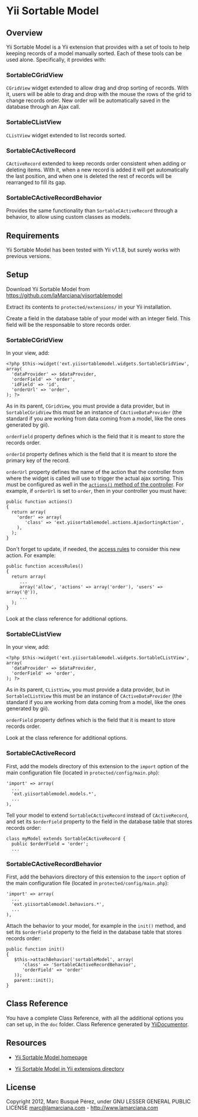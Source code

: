 # Yii Sortable Model

## Overview
Yii Sortable Model is a Yii extension that provides with a set of tools to help keeping records of a model manually sorted. Each of these tools can be used alone. Specifically, it provides with:

### SortableCGridView
`CGridView` widget extended to allow drag and drop sorting of records. With it, users will be able to drag and drop with the mouse the rows of the grid to change records order. New order will be automatically saved in the database through an Ajax call.

### SortableCListView
`CListView` widget extended to list records sorted.

### SortableCActiveRecord
`CActiveRecord` extended to keep records order consistent when adding or deleting items. With it, when a new record is added it will get automatically the last position, and when one is deleted the rest of records will be rearranged to fill its gap.

### SortableCActiveRecordBehavior
Provides the same functionality than `SortableCActiveRecord` through a behavior, to allow using custom classes as models.

## Requirements
Yii Sortable Model has been tested with Yii v1.1.8, but surely works with previous versions.

## Setup
Download Yii Sortable Model from https://github.com/laMarciana/yiisortablemodel

Extract its contents to `protected/extensions/` in your Yii installation.

Create a field in the database table of your model with an integer field. This field will be the responsable to store records order.

### SortableCGridView
In your view, add:

    <?php $this->widget('ext.yiisortablemodel.widgets.SortableCGridView', array(
      'dataProvider' => $dataProvider,
      'orderField' => 'order',
      'idField' => 'id',
      'orderUrl' => 'order',
    ); ?>

As in its parent, `CGridView`, you must provide a data provider, but in `SortableCGridView` this must be an instance of `CActiveDataProvider` (the standard if you are working from data coming from a model, like the ones generated by gii).

`orderField` property defines which is the field that it is meant to store the records order.

`orderId` property defines which is the field that it is meant to store the primary key of the record.

`orderUrl` property defines the name of the action that the controller from where the widget is called will use to trigger the actual ajax sorting. This must be configured as well in the [`actions()` method of the controller](http://www.yiiframework.com/doc/guide/1.1/en/basics.controller#action). For example, if `orderUrl` is set to `order`, then in your controller you must have:  

    public function actions()
    {
      return array(
        'order' => array(
           'class' => 'ext.yiisortablemodel.actions.AjaxSortingAction',
        ),
      );
    }

Don't forget to update, if needed, the [access rules](http://www.yiiframework.com/doc/guide/1.1/en/topics.auth#access-control-filter) to consider this new action. For example:

    public function accessRules()
    {
      return array(
         ...
         array('allow', 'actions' => array('order'), 'users' => array('@')),
         ...
      );
    }

Look at the class reference for additional options.

### SortableCListView
In your view, add:

    <?php $this->widget('ext.yiisortablemodel.widgets.SortableCListView', array(
      'dataProvider' => $dataProvider,
      'orderField' => 'order',
    ); ?>

As in its parent, `CListView`, you must provide a data provider, but in `SortableCListView` this must be an instance of `CActiveDataProvider`  (the standard if you are working from data coming from a model, like the ones generated by gii).

`orderField` property defines which is the field that it is meant to store records order.

Look at the class reference for additional options.

### SortableCActiveRecord
First, add the models directory of this extension to the `import` option of the main configuration file (located in `protected/config/main.php`):

    'import' => array(
      ...
      'ext.yiisortablemodel.models.*',
      ...
    ),

Tell your model to extend `SortableCActiveRecord` instead of `CActiveRecord`, and set its `$orderField` property to the field in the database table that stores records order:

    class myModel extends SortableCActiveRecord {
      public $orderField = 'order';
      ...

### SortableCActiveRecordBehavior
First, add the behaviors directory of this extension to the `import` option of the main configuration file (located in `protected/config/main.php`):

    'import' => array(
      ...
      'ext.yiisortablemodel.behaviors.*',
      ...
    ),

Attach the behavior to your model, for example in the `init()` method, and set its `$orderField` property to the field in the database table that stores records order:

    public function init()
    {
       $this->attachBehavior('sortableModel', array(
          'class' => 'SortableCActiveRecordBehavior',
          'orderField' => 'order'
       ));
       parent::init();
    }

## Class Reference
You have a complete Class Reference, with all the additional options you can set up, in the `doc` folder. Class Reference generated by [YiiDocumentor](http://www.yiiframework.com/extension/yiidocumentor/).

## Resources
* [Yii Sortable Model homepage](https://github.com/laMarciana/yiiSortableModel)

* [Yii Sortable Model in Yii extensions directory](http://www.yiiframework.com/extension/yiisortablemodel/)

## License
Copyright 2012, Marc Busqué Pérez, under GNU LESSER GENERAL PUBLIC LICENSE
marc@lamarciana.com - http://www.lamarciana.com
